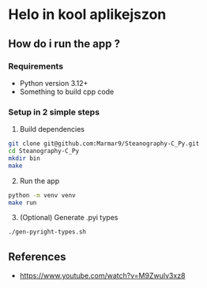 # Helo in kool aplikejszon

## How do i run the app ?

### Requirements
- Python version 3.12+
- Something to build cpp code

### Setup in 2 simple steps

1. Build dependencies
```bash
git clone git@github.com:Marmar9/Steanography-C_Py.git
cd Steanography-C_Py
mkdir bin
make
```

2. Run the app
```bash
python -m venv venv
make run
```

3. (Optional) Generate .pyi types
```bash
./gen-pyright-types.sh
```

## References

- https://www.youtube.com/watch?v=M9ZwuIv3xz8
